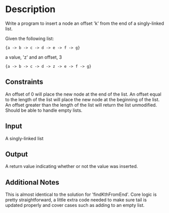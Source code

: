 # Description
Write a program to insert a node an offset 'k' from the end of a singly-linked list.

Given the following list:

```
{a -> b -> c -> d -> e -> f -> g}
```

a value, 'z'
and an offset, 3

```
{a -> b -> c -> d -> z -> e -> f -> g}
```

## Constraints
An offset of 0 will place the new node at the end of the list.
An offset equal to the length of the list will place the new node at the beginning of the list.
An offset greater than the length of the list will return the list unmodified.
Should be able to handle empty lists.

## Input
A singly-linked list

## Output
A return value indicating whether or not the value was inserted.

## Additional Notes
This is almost identical to the solution for 'findKthFromEnd'.
Core logic is pretty straightforward, a little extra code needed to make sure tail is updated properly and cover cases such as adding to an empty list.